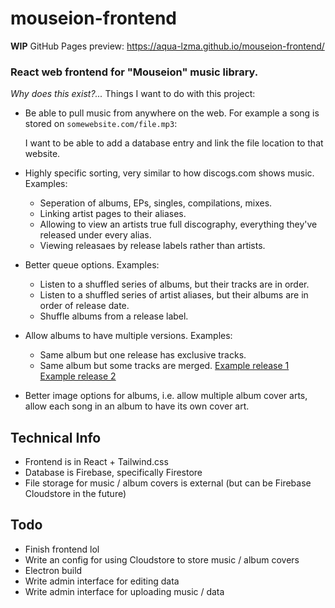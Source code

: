 # mouseion-frontend

**WIP** GitHub Pages preview: https://aqua-lzma.github.io/mouseion-frontend/

### React web frontend for "Mouseion" music library.

*Why does this exist?...*
Things I want to do with this project:

- Be able to pull music from anywhere on the web.
  For example a song is stored on `somewebsite.com/file.mp3`:

  I want to be able to add a database entry and link the file location to that website.
- Highly specific sorting, very similar to how discogs.com shows music. Examples:
  - Seperation of albums, EPs, singles, compilations, mixes.
  - Linking artist pages to their aliases.
  - Allowing to view an artists true full discography, everything they've released under every alias.
  - Viewing releasaes by release labels rather than artists.
- Better queue options. Examples:
  - Listen to a shuffled series of albums, but their tracks are in order.
  - Listen to a shuffled series of artist aliases, but their albums are in order of release date.
  - Shuffle albums from a release label.
- Allow albums to have multiple versions. Examples:
  - Same album but one release has exclusive tracks.
  - Same album but some tracks are merged.
    [Example release 1](https://www.discogs.com/%E6%96%AD%E7%89%87%E5%8C%96%E3%81%95%E3%82%8C%E3%81%9F%E5%8F%8B%E4%BA%BA-Fragmented-Memories/master/884899)
    [Example release 2](https://www.discogs.com/%E6%96%AD%E7%89%87%E5%8C%96%E3%81%95%E3%82%8C%E3%81%9F%E5%8F%8B%E4%BA%BA-Fragmented-Memories/release/8942027)
- Better image options for albums, i.e. allow multiple album cover arts, allow each song in an album to have its own cover art.

## Technical Info
- Frontend is in React + Tailwind.css
- Database is Firebase, specifically Firestore
- File storage for music / album covers is external (but can be Firebase Cloudstore in the future)

## Todo
- Finish frontend lol
- Write an config for using Cloudstore to store music / album covers
- Electron build
- Write admin interface for editing data
- Write admin interface for uploading music / data

